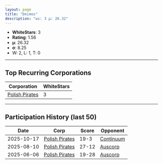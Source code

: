 ```yaml
---
layout: page
title: "Deimos"
description: "ws: 3 μ: 26.32"
---
```

- **WhiteStars**: 3
- **Rating**: 1.56
- **μ**: 26.32  
- **σ**: 8.25
- W: 2, L: 1, T: 0

---

## Top Recurring Corporations

| Corporation | WhiteStars |
| --- | --- |
| [Polish Pirates](https://ws.tsl.rocks/corp/e73d410a73bca6a1161056891e484b32cac940c0d94d20c92ed085683524652b/) | 3 |

---

## Participation History (last 50)

| Date | Corp | Score | Opponent |
| --- | --- | --- | --- |
| 2025-10-17 | [Polish Pirates](https://ws.tsl.rocks/corp/e73d410a73bca6a1161056891e484b32cac940c0d94d20c92ed085683524652b/) | 19-3 | [Continuum](https://ws.tsl.rocks/corp/ea5fb17c8fcf67a15bd5a194549206adba2279a79973a34bcfd0abb1e3cf9107/) |
| 2025-08-10 | [Polish Pirates](https://ws.tsl.rocks/corp/e73d410a73bca6a1161056891e484b32cac940c0d94d20c92ed085683524652b/) | 27-12 | [Auscorp](https://ws.tsl.rocks/corp/a33256c155b161f595303ef4302912cc63ddfe306cad3f53457cf55508dcad75/) |
| 2025-06-06 | [Polish Pirates](https://ws.tsl.rocks/corp/e73d410a73bca6a1161056891e484b32cac940c0d94d20c92ed085683524652b/) | 19-28 | [Auscorp](https://ws.tsl.rocks/corp/a33256c155b161f595303ef4302912cc63ddfe306cad3f53457cf55508dcad75/) |